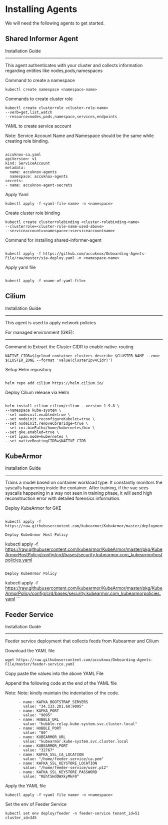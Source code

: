 # Installing Agents

We will need the following agents to get started.

## Shared Informer Agent


Installation Guide
******************

This agent authenticates with your cluster and collects information regarding entities like nodes,pods,namespaces

Command to create a namespace

```
kubectl create namespace <namespace-name>
```

Commands to create cluster role

```
kubectl create clusterrole <cluster-role-name> 
--verb=get,list,watch 
--resource=nodes,pods,namespace,services,endpoints
```

YAML to create service account

Note: Service Account Name and Namespace should be the same while creating role binding.

```

accuknox-sa.yaml
apiVersion: v1
kind: ServiceAccount
metadata:
  name: accuknox-agents
  namespace: accuknox-agents
secrets:
- name: accuknox-agent-secrets
```

Apply Yaml

```
kubectl apply -f <yaml-file-name> -n <namespace>
```

Create cluster role binding


```
kubectl create clusterrolebinding <cluster-rolebinding-name> 
--clusterrole=<cluster-role-name-used-above> 
--serviceaccount=<namespace>:<serviceaccountname>
```

Command for installing shared-informer-agent

```

kubectl apply -f https://github.com/accuknox/Onboarding-Agents-File/raw/master/sia-deploy.yaml -n <namespace-name>
```

Apply yaml file

```

kubectl apply -f <name-of-yaml-file>
```

## Cilium

Installation Guide 
***********

This agent is used to apply network policies

For managed environment (GKE):
*****

Command to Extract the Cluster CIDR to enable native-routing


```
NATIVE_CIDR=$(gcloud container clusters describe $CLUSTER_NAME --zone $CLUSTER_ZONE --format 'value(clusterIpv4Cidr)')
```
Setup Helm repository

```

helm repo add cilium https://helm.cilium.io/
```

Deploy Cilium release via Helm

```

helm install cilium cilium/cilium --version 1.9.8 \ 
--namespace kube-system \ 
--set nodeinit.enabled=true \ 
--set nodeinit.reconfigureKubelet=true \ 
--set nodeinit.removeCbrBridge=true \ 
--set cni.binPath=/home/kubernetes/bin \ 
--set gke.enabled=true \ 
--set ipam.mode=kubernetes \ 
--set nativeRoutingCIDR=$NATIVE_CIDR
```

## KubeArmor

Installation Guide
***********

Trains a model based on container workload type. It constantly monitors the syscalls happening inside the container. After training, if the vae sees syscalls happening in a way not seen in training phase, it will send high reconstruction error with detailed forensics information.

Deploy KubeArmor for GKE

```

kubectl apply -f https://raw.githubusercontent.com/kubearmor/KubeArmor/master/deployments/GKE/kubearmor.```

Deploy KubeArmor Host Policy

```

kubectl apply -f https://raw.githubusercontent.com/kubearmor/KubeArmor/master/pkg/KubeArmorHostPolicy/config/crd/bases/security.kubearmor.com_kubearmorhostpolicies.yaml
```

Deploy KubeArmor Policy

```

kubectl apply -f https://raw.githubusercontent.com/kubearmor/KubeArmor/master/pkg/KubeArmorPolicy/config/crd/bases/security.kubearmor.com_kubearmorpolicies.yaml ```

## Feeder Service

Installation Guide
******************

Feeder service deployment that collects feeds from Kubearmor and Cilium

Download the YAML file


```
wget https://raw.githubusercontent.com/accuknox/Onboarding-Agents-File/master/feeder-service.yaml
```

Copy paste the values into the above YAML File

Append the following code at the end of the YAML file

Note: Note: kindly maintain the indentation of the code.

 


          - name: KAFKA_BOOTSTRAP_SERVERS
            value: "34.133.201.60:9095"
          - name: KAFKA_PORT
            value: "9095"
          - name: HUBBLE_URL
            value: "hubble-relay.kube-system.svc.cluster.local"
          - name: HUBBLE_PORT
            value: "80"
          - name: KUBEARMOR_URL
            value: "kubearmor.kube-system.svc.cluster.local
          - name: KUBEARMOR_PORT
            value: "32767"
          - name: KAFKA_SSL_CA_LOCATION
            value: "/home/feeder-service/ca.pem"
          - name: KAFKA_SSL_KEYSTORE_LOCATION
            value: "/home/feeder-service/user.p12"
          - name: KAFKA_SSL_KEYSTORE_PASSWORD
            value: "REhtSHdOWXkyMkF0"

Apply the YAML file

 
```
kubectl apply -f <yaml file name> -n <namespace>
```

Set the env of Feeder Service

 
```
kubectl set env deploy/feeder -n feeder-service tenant_id=51 cluster_id=345

```
 
